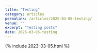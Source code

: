 ```yaml
---
title: "Testing"
category: articles
permalink: /articles/2025-03-05-testing/
venue: ""
excerpt: "Testing posts"
date: 2025-03-05-testing
---
```



{% include 2023-03-05.html %}
